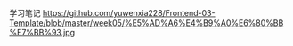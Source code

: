 学习笔记
https://github.com/yuwenxia228/Frontend-03-Template/blob/master/week05/%E5%AD%A6%E4%B9%A0%E6%80%BB%E7%BB%93.jpg
